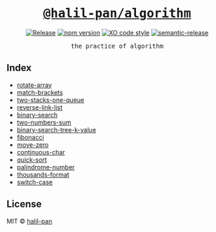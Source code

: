<h1 align='center'>
  <a href='https://github.com/halil-pan/algorithm'>
    <samp>@halil-pan/algorithm</samp>
  </a>
</h1>

<p align='center'>
  <a href='https://github.com/halil-pan/algorithm/actions/workflows/release.yml'><image src='https://github.com/halil-pan/algorithm/actions/workflows/release.yml/badge.svg?branch=main' alt='Release'/></a>
  <a href='https://npm.im/@halil-pan/algorithm'><image src='https://badgen.net/npm/v/@halil-pan/algorithm' alt='npm version'/></a>
  <a href='https://github.com/xojs/xo'><image src='https://img.shields.io/badge/code_style-XO-5ed9c7.svg' alt='XO code style'/></a>
  <a href='https://github.com/semantic-release/semantic-release'><image src='https://img.shields.io/badge/semantic-release-e10079.svg?logo=semantic-release' alt='semantic-release'/></a>
</p>

<p align='center'><samp>the practice of algorithm</samp></p>

## Index

- [rotate-array](./src/rotate-array.ts)
- [match-brackets](./src/match-brackets.ts)
- [two-stacks-one-queue](./src/two-stacks-one-queue.ts)
- [reverse-link-list](./src/reverse-link-list.ts)
- [binary-search](./src/binary-search.ts)
- [two-numbers-sum](./src/two-numbers-sum.ts)
- [binary-search-tree-k-value](./src/binary-search-tree-k-value.ts)
- [fibonacci](./src/fibonacci.ts)
- [move-zero](./src/move-zero.ts)
- [continuous-char](./src/continuous-char.ts)
- [quick-sort](./src/quick-sort.ts)
- [palindrome-number](./src/palindrome-number.ts)
- [thousands-format](./src/thousands-format.ts)
- [switch-case](./src/switch-case.ts)

## License

MIT &copy; [halil-pan](https://github.com/halil-pan)

